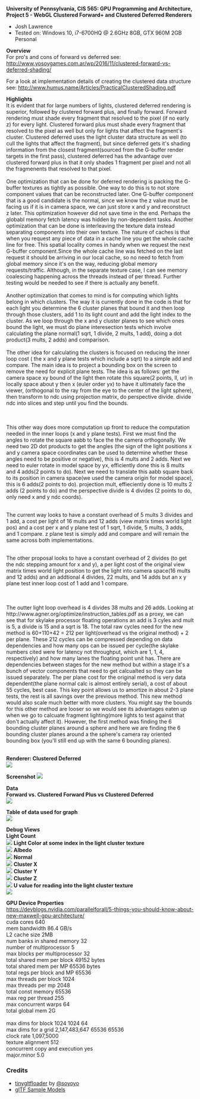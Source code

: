 **University of Pennsylvania, CIS 565: GPU Programming and Architecture,
Project 5 - WebGL Clustered Forward+ and Clustered Deferred Renderers**

* Josh Lawrence
* Tested on: Windows 10, i7-6700HQ @ 2.6GHz 8GB, GTX 960M 2GB  Personal

**Overview**<br />
For pro's and cons of forward vs deferred see:
http://www.yosoygames.com.ar/wp/2016/11/clustered-forward-vs-deferred-shading/

For a look at implementation details of creating the clustered data structure see:
http://www.humus.name/Articles/PracticalClusteredShading.pdf

**Highlights**<br />
It is evident that for large numbers of lights, clustered deferred rendering is superior, followed by clustered forward plus, and finally forward. Forward rendering must shade every fragment that resolved to the pixel (if no early z) for every light. Clustered forward plus must shade every fragment that resolved to the pixel as well but only for lights that affect the fragment's cluster. Clustered deferred uses the light cluster data structure as well (to cull the lights that affect the fragment), but since deferred gets it's shading information from the closest fragment(sourced from the G-buffer render targets in the first pass), clustered deferred has the advantage over clustered forward plus in that it only shades 1 fragment per pixel and not all the fragmenents that resolved to that pixel.
<br />
<br />
One optimization that can be done for deferred rendering is packing the G-buffer textures as tightly as possible. One way to do this is to not store component values that can be reconstructed later. One G-buffer component that is a good candidate is the normal, since we know the z value must be facing us if it is in camera space, we can just store x and y and reconstruct z later. This optimization however did not save time in the end. Perhaps the globabl memory fetch latency was hidden by non-dependent tasks. Another optimization that can be done is interleaving the texture data instead separating components into their own texture. The nature of caches is that when you request any piece of data in a cache line you get the whole cache line for free. This spatial locality comes in handy when we request the next G-buffer component.Since the whole cache line was fetched on the last request it should be arriving in our local cache, so no need to fetch from global memory since it's on the way, reducing global memory requests/traffic. Although, in the separate texture case, I can see memory coalescing happening across the threads instead of per thread. Further testing would be needed to see if there is actually any benefit. 
<br />
<br />
Another optimization that comes to mind is for computing which lights belong in which clusters. The way it is currently done in the code is that for each light you determine the 6 cluster planes that bound it and then loop through those clusters, add 1 to its light count and add the light index to the cluster. As we loop through the x and y cluster planes to see which ones bound the light, we must do plane interesection tests which involve calculating the plane normal(1 sqrt, 1 divide, 2 mults, 1 add), doing a dot product(3 mults, 2 adds) and comparison. 
<br />
<br />
The other idea for calculating the clusters is focused on reducing the inner loop cost ( the x and y plane tests which include a sqrt) to a simple add and compare. The main idea is to project a bounding box on the screen to remove the need for explicit plane tests. The idea is as follows: get the camera space xy bound of the light then rotate this square(2 points, ll, ur) in locally space about y then x (euler order yx) to have it ultimately face the viewer, (orthogonal to the ray from the eye to the center of the light sphere), then transform to ndc using projection matrix, do perspective divide. divide ndc into slices and step until you find the bounds.  

<br />
<br />
This other way does more computation up front to reduce the computation needed in the inner loops (x and y plane tests). First we must find the angles to rotate the square aabb to face the the camera orthogonally. We need two 2D dot products to get the angles (the sign of the light positions x and y camera space coordinates can be used to determine whether these angles need to be positive or negative), this is 4 mults and 2 adds. Next we need to euler rotate in model space by yx, efficiently done this is 8 mults and 4 adds(2 points to do). Next we need to translate this aabb square back to its position in camera space(we used the camera origin for model space), this is 6 adds(2 points to do). projection mult, effieciently done is 10 mults 2 adds (2 points to do) and the perspective divide is 4 divides (2 points to do, only need x and y ndc coords). 

<br />
<br />

The current way looks to have a constant overhead of 5 mults 3 divides and 1 add, a cost per light of 16 mults and 12 adds (view matrix times world light pos) and a cost per x and y plane test of 1 sqrt, 1 divide, 5 mults, 3 adds, and 1 compare. z plane test is simply add and compare and will remain the same across both implementations. 
<br />
<br />

The other proposal looks to have a constant overhead of 2 divides (to get the ndc stepping amount for x and y), a per light cost of the original view matrix times world light position to get the light into camera space(16 mults and 12 adds) and an addtional 4 divides, 22 mults, and 14 adds but an x y plane test inner loop cost of 1 add and 1 compare. 

<br />
<br />
The outter light loop overhead is 4 divides 38 mults and 26 adds. Looking at http://www.agner.org/optimize/instruction_tables.pdf as a proxy, we can see that for skylake processor floating operations an add is 3 cyles and mult is 5, a divide is 15 and a sqrt is 18. The total raw cycles need for the new method is 60+110+42 = 212 per light(overhead vs the original method) + 2 per plane. These 212 cycles can be compressed depending on data dependencies and how many ops can be issued per cycle(the skylake numbers cited were for latency not throughput, which are 1, 1, 4, respectively) and how many lanes the floating point unit has. There are dependencies between stages for the new method but within a stage it's a bunch of vector components that need to get calcualted so they can be issued separately. The per plane cost for the original method is very data dependent(the plane normal calc is almost entirely serial), a cost of about 55 cycles, best case. This key point allows us to amortize in about 2-3 plane tests, the rest is all savings over the previous method. This new method would also scale much better with more clusters. You might say the bounds for this other method are looser so we would see its advantages eaten up when we go to calcuate fragment lighting(more lights to test against that don't actually affect it). However, the first method was finding the 6 bounding cluster planes around a sphere and here we are finding the 6 bounding cluster planes around a the sphere's camera ray oriented bounding box (you'll still end up with the same 6 bounding planes).

<br />
<br />

**Renderer: Clustered Deferred**<br />
![](img/jif.gif)

**Screenshot**
![](img/clusteredDeferred.png)

**Data**<br />
**Forward vs. Clustered Forward Plus vs Clustered Deferred**<br />
![](img/graph.png)

**Table of data used for graph**<br />
![](img/data.png)

**Debug Views**<br />
**Light Count**<br />
![](img/lightcount.png)
**Light Color at some index in the light cluster texture**<br />
![](img/lightcolor.png)
**Albedo**<br />
![](img/albedo.png)
**Normal**<br />
![](img/normal.png)
**Cluster X**<br />
![](img/clusterx.png)
**Cluster Y**<br />
![](img/clustery.png)
**Cluster Z**<br />
![](img/clusterz.png)
**U value for reading into the light cluster texture**<br />
![](img/U.png)



**GPU Device Properties**<br />
https://devblogs.nvidia.com/parallelforall/5-things-you-should-know-about-new-maxwell-gpu-architecture/<br />
cuda cores 640<br />
mem bandwidth 86.4 GB/s<br />
L2 cache size 2MB<br />
num banks in shared memory 32<br />
number of multiprocessor 5<br />
max blocks per multiprocessor 32<br />
total shared mem per block 49152 bytes<br />
total shared mem per MP 65536 bytes<br />
total regs per block and MP 65536<br />
max threads per block 1024<br />
max threads per mp 2048<br />
total const memory 65536<br />
max reg per thread 255<br />
max concurrent warps 64<br />
total global mem 2G<br />
<br />
max dims for block 1024 1024 64<br />
max dims for a grid 2,147,483,647 65536 65536<br />
clock rate 1,097,5000<br />
texture alignment 512<br />
concurrent copy and execution yes<br />
major.minor 5.0<br />

### Credits

* [tinygltfloader](https://github.com/syoyo/tinygltfloader) by [@soyoyo](https://github.com/syoyo)
* [glTF Sample Models](https://github.com/KhronosGroup/glTF/blob/master/sampleModels/README.md)
